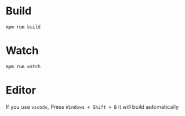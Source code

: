 # Build
```
npm run build
```

# Watch

```
npm run watch
```


# Editor
If you use `vscode`, Press `Windows + Shift + B` it will build automatically
